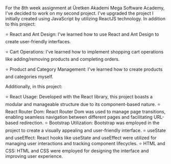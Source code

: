 
For the 8th week assignment at Üretken Akademi Mega Software Academy, I've decided to work on my second project. I've upgraded the project I initially created using JavaScript by utilizing ReactJS technology. In addition to this project:

⭐ React and Ant Design: I've learned how to use React and Ant Design to create user-friendly interfaces.

⭐ Cart Operations: I've learned how to implement shopping cart operations like adding/removing products and completing orders.

⭐ Product and Category Management: I've learned how to create products and categories myself.

Additionally, in this project:

⭐ React Usage: Developed with the React library, this project boasts a modular and manageable structure due to its component-based nature.
⭐ React Router Dom: React Router Dom was used to manage page transitions, enabling seamless navigation between different pages and facilitating URL-based redirection.
⭐ Bootstrap Utilization: Bootstrap was employed in the project to create a visually appealing and user-friendly interface.
⭐ useState and useEffect: React hooks like useState and useEffect were utilized for managing user interactions and tracking component lifecycles.
⭐ HTML and CSS: HTML and CSS were employed for designing the interface and improving user experience.
